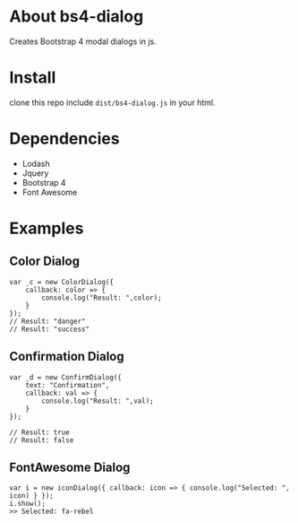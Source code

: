 # About bs4-dialog

Creates Bootstrap 4 modal dialogs in js.

# Install

clone this repo
include `dist/bs4-dialog.js` in your html.

# Dependencies

- Lodash
- Jquery
- Bootstrap 4
- Font Awesome

# Examples

## Color Dialog
```
var _c = new ColorDialog({ 
    callback: color => {
        console.log("Result: ",color);
    }
});
// Result: "danger"
// Result: "success"
```

## Confirmation Dialog

```
var _d = new ConfirmDialog({ 
    text: "Confirmation", 
    callback: val => { 
        console.log("Result: ",val); 
    } 
});

// Result: true
// Result: false
```

## FontAwesome Dialog

```
var i = new iconDialog({ callback: icon => { console.log("Selected: ", icon) } });
i.show();
>> Selected: fa-rebel
```

